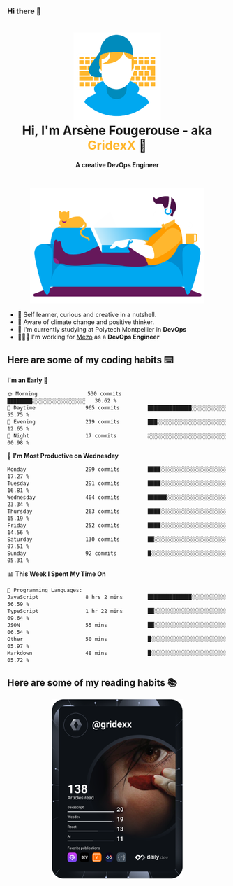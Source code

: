 ### Hi there 👋

<!--
**GridexX/gridexx** is a ✨ _special_ ✨ repository because its `README.md` (this file) appears on your GitHub profile.

Here are some ideas to get you started:

- 🔭 I’m currently working on ...
- 🌱 I’m currently learning ...
- 👯 I’m looking to collaborate on ...
- 🤔 I’m looking for help with ...
- 💬 Ask me about ...
- 📫 How to reach me: ...
- 😄 Pronouns: ...
- ⚡ Fun fact: ...
-->


<!-- Header -->
<h1 align="center">
  <img src="./images/user_profile.png" width="200">
  <br>
  Hi, I'm Arsène Fougerouse - aka <span style="color:#ffb72e">GridexX</span> 👋
</h1>


<p align="center">
  <b>A creative DevOps Engineer </b>
</p>
<br/>
<p align="center">
  <img src="./images/man_couch.png" width="400">
</p>

- 🎨 Self learner, curious and creative in a nutshell. 
- 🌱 Aware of climate change and positive thinker.
- 📕 I'm currently studying at Polytech Montpellier in **DevOps**
- 👨🏻‍💻 I'm working for [Mezo](https://meso-lr.umontpellier.fr/) as a **DevOps Engineer**


## Here are some of my coding habits ⌨️

<!-- Add a section about tech and Ops stack
  Like this one : https://github.com/Xanthus58#-tech-stack
-->
<!--START_SECTION:waka-->
**I'm an Early 🐤** 

```text
🌞 Morning                530 commits         ████████░░░░░░░░░░░░░░░░░   30.62 % 
🌆 Daytime                965 commits         ██████████████░░░░░░░░░░░   55.75 % 
🌃 Evening                219 commits         ███░░░░░░░░░░░░░░░░░░░░░░   12.65 % 
🌙 Night                  17 commits          ░░░░░░░░░░░░░░░░░░░░░░░░░   00.98 % 
```
📅 **I'm Most Productive on Wednesday** 

```text
Monday                   299 commits         ████░░░░░░░░░░░░░░░░░░░░░   17.27 % 
Tuesday                  291 commits         ████░░░░░░░░░░░░░░░░░░░░░   16.81 % 
Wednesday                404 commits         ██████░░░░░░░░░░░░░░░░░░░   23.34 % 
Thursday                 263 commits         ████░░░░░░░░░░░░░░░░░░░░░   15.19 % 
Friday                   252 commits         ████░░░░░░░░░░░░░░░░░░░░░   14.56 % 
Saturday                 130 commits         ██░░░░░░░░░░░░░░░░░░░░░░░   07.51 % 
Sunday                   92 commits          █░░░░░░░░░░░░░░░░░░░░░░░░   05.31 % 
```


📊 **This Week I Spent My Time On** 

```text
💬 Programming Languages: 
JavaScript               8 hrs 2 mins        ██████████████░░░░░░░░░░░   56.59 % 
TypeScript               1 hr 22 mins        ██░░░░░░░░░░░░░░░░░░░░░░░   09.64 % 
JSON                     55 mins             ██░░░░░░░░░░░░░░░░░░░░░░░   06.54 % 
Other                    50 mins             █░░░░░░░░░░░░░░░░░░░░░░░░   05.97 % 
Markdown                 48 mins             █░░░░░░░░░░░░░░░░░░░░░░░░   05.72 % 
```


<!--END_SECTION:waka-->

## Here are some of my reading habits 📚
<div  align="center">
  <img src="./images/devcard.svg" width="300">
</div>
